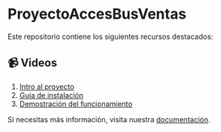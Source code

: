 # ProyectoAccesBusVentas

Este repositorio contiene los siguientes recursos destacados:

## 📹 Videos

1. [Intro al proyecto](https://youtu.be/Zau5OU6i5pI?si=_f5YwQSQ94wVJlls)
2. [Guía de instalación](https://youtu.be/836E_KaoVbo?si=MXXEKeGmdkE11mjp)
3. [Demostración del funcionamiento](https://youtu.be/FAcT3N4oUaM?si=q43kh3plClFY5A4p)
 

Si necesitas más información, visita nuestra [documentación](https://link-a-la-documentacion.com).